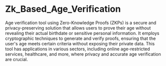 # Zk_Based_Age_Verification
Age verification tool using Zero-Knowledge Proofs (ZKPs) is a secure and privacy-preserving solution that allows users to prove their age without revealing their actual birthdate or sensitive personal information. It employs cryptographic techniques to generate and verify proofs, ensuring that the user's age meets certain criteria without exposing their private data. This tool has applications in various sectors, including online age-restricted services, healthcare, and more, 
where privacy and accurate age verification are crucial.
